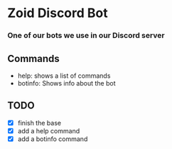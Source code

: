 # Zoid Discord Bot 
### One of our bots we use in our Discord server



## Commands
  - help: shows a list of commands
  - botinfo: Shows info about the bot

## TODO
- [x] finish the base
- [x] add a help command
- [x] add a botinfo command  